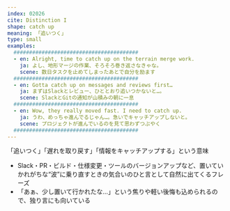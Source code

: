 ```yaml
---
index: 02026
cite: Distinction I
shape: catch up
meaning: 「追いつく」
type: small
examples:
  ########################################
  - en: Alright, time to catch up on the terrain merge work.
    ja: よし、地形マージの作業、そろそろ巻き返さなきゃな。
    scene: 数日タスクを止めてしまったあとで自分を励ます
  ########################################
  - en: Gotta catch up on messages and reviews first…
    ja: まずはSlackとレビュー、ひととおり追いつかないと…。
    scene: SlackとGitの通知が山積みの朝に一息
  ########################################
  - en: Wow, they really moved fast. I need to catch up.
    ja: うわ、めっちゃ進んでるじゃん…。急いでキャッチアップしないと。
    scene: プロジェクトが進んでいるのを見て思わずつぶやく
  ########################################
---
```


「追いつく」「遅れを取り戻す」「情報をキャッチアップする」という意味

- Slack・PR・ビルド・仕様変更・ツールのバージョンアップなど、置いていかれがちな“波”に乗り直すときの気合いのひと言として自然に出てくるフレーズ
- 「あぁ、少し置いて行かれたな…」という焦りや軽い後悔も込められるので、独り言にも向いている
